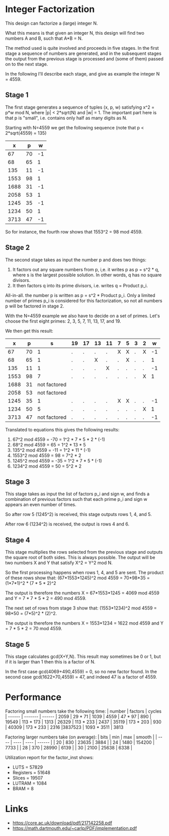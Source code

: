 # Integer Factorization

This design can factorize a (large) integer N.

What this means is that given an integer N, this design will find two numbers A and B,
such that A\*B = N.

The method used is quite involved and proceeds in five stages. In the first stage a
sequence of numbers are generated, and in the subsequent stages the output from the
previous stage is processed and (some of them) passed on to the next stage.

In the following I'll describe each stage, and give as example the integer N = 4559.

## Stage 1
The first stage generates a sequence of tuples (x, p, w) satisfying
x^2 = p\*w mod N, where |p| < 2\*sqrt(N) and |w| = 1. The important part here is that p is "small",
i.e. contains only half as many digits as N.

Starting with N=4559 we get the following sequence (note that p < 2\*sqrt(4559) = 135)

|    x  |    p  |     w |
| ----- | ----- | ----- |
|   67  |   70  |    -1 |
|   68  |   65  |     1 |
|  135  |   11  |    -1 |
| 1553  |   98  |     1 |
| 1688  |   31  |    -1 |
| 2058  |   53  |     1 |
| 1245  |   35  |    -1 |
| 1234  |   50  |     1 |
| 3713  |   47  |    -1 |

So for instance, the fourth row shows that 1553^2 = 98 mod 4559.

## Stage 2
The second stage takes as input the number p and does two things:
1. It factors out any square numbers from p, i,e. it writes p as
p = s^2 * q, where s is the largest possible solution. In other words,
q has no square divisors.
2. It then factors q into its prime divisors, i.e. writes q = Product p_i.

All-in-all. the number p is written as p = s^2 * Product p_i.
Only a limited number of primes p_i is considered for this factorization, so not all
numbers p will be factored in stage 2.

With the N=4559 example we also have to decide on a set of primes. Let's choose the first
eight primes: 2, 3, 5, 7, 11, 13, 17, and 19.

We then get this result:

|   x   |   p   |    s           | 19 | 17 | 13 | 11 | 7 | 5 | 3 | 2 |  w |
| ----- | ----- | -------------- | -- | -- | -- | -- | - | - | - | - | -- |
|   67  |   70  |    1           |  . |  . |  . |  . | X | X | . | X | -1 |
|   68  |   65  |    1           |  . |  . |  X |  . | . | X | . | . |  1 |
|  135  |   11  |    1           |  . |  . |  . |  X | . | . | . | . | -1 |
| 1553  |   98  |    7           |  . |  . |  . |  . | . | . | . | X |  1 |
| 1688  |   31  |  not factored  |
| 2058  |   53  |  not factored  |
| 1245  |   35  |    1           |  . |  . |  . |  . | X | X | . | . | -1 |
| 1234  |   50  |    5           |  . |  . |  . |  . | . | . | . | X |  1 |
| 3713  |   47  |  not factored  |  . |  . |  . |  . | . | . | . | . | -1 |

Translated to equations this gives the following results:

1.   67^2 mod 4559 = -70 = 1^2 * 7 * 5 * 2 * (-1)
2.   68^2 mod 4559 = 65 = 1^2 * 13 * 5
3.  135^2 mod 4559 = -11 = 1^2 * 11 * (-1)
4. 1553^2 mod 4559 = 98 = 7^2 * 2
5. 1245^2 mod 4559 = -35 = 1^2 * 7 * 5 * (-1)
6. 1234^2 mod 4559 = 50 = 5^2 * 2


## Stage 3
This stage takes as input the list of factors p_i and sign w, and finds a combination of previous
factors such that each prime p_i and sign w appears an even number of times.

So after row 5 (1245^2) is received, this stage outputs rows 1, 4, and 5.

After row 6 (1234^2) is received, the output is rows 4 and 6.

## Stage 4
This stage multiplies the rows selected from the previous stage and outputs the square
root of both sides. This is always possible. The output will be two numbers X and Y that
satisfy
X^2 = Y^2 mod N.

So the first processing happens when rows 1, 4, and 5 are sent. The product of these rows
show that:
(67\*1553\*1245)^2 mod 4559 = 70\*98\*35 = (1\*7\*1)^2 \* (7 \* 5 \* 2)^2

The output is therefore the numbers X = 67\*1553\*1245 = 4069 mod 4559 and Y = 7 \* 7 \* 5 \* 2 = 490 mod 4559.

The next set of rows from stage 3 show that:
(1553\*1234)^2 mod 4559 = 98\*50 = (7\*5)^2 \* (2)^2.

The output is therefore the numbers X = 1553\*1234 = 1622 mod 4559 and Y = 7 \* 5 \* 2 = 70 mod 4559.

## Stage 5
This stage calculates gcd(X+Y,N). This result may sometimes be 0 or 1, but if it is larger
than 1 then this is a factor of N.

In the first case gcd(4069+490,4559) = 0, so no new factor found.
In the second case gcd(1622+70,4559) = 47, and indeed 47 is a factor of 4559.

# Performance
Factoring small numbers take the following time:
| number | factors     | cycles
| ------ | -------     | ------
|   2059 |   29 *   71 | 1039
|   4559 |   47 *   97 |  890
|  19549 |  113 *  173 | 1313
|  26329 |  113 *  233 | 2437
|  35119 |  173 *  203 |  930
|  40309 |  173 *  233 | 2316
|3837523 | 1093 * 3511 | 3813

Factoring larger numbers take (on average):
| bits |  min |    max | smooth |
| ---- | ---- |   ---- | ------ |
|  20  |  830 |  23635 |   3884 |
|  24  | 1480 | 154200 |   7733 |
|  28  |  370 |  28990 |   6139 |
|  30  | 2100 |  25638 |   6338 |

Utilization report for the factor\_inst shows:
* LUTS      = 57829
* Registers = 51648
* Slices    = 19507
* LUTRAM    =  1084
* BRAM      =     8

# Links
* https://core.ac.uk/download/pdf/217142258.pdf
* https://math.dartmouth.edu/~carlp/PDF/implementation.pdf

